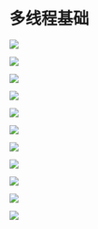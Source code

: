 # 多线程基础


![](file:///Users/apple/Desktop/Library/LibrarypPictures/RunNet/01-多线程基础/幻灯片01.jpg)

![](file:///Users/apple/Desktop/Library/LibrarypPictures/RunNet/01-多线程基础/幻灯片02.jpg)

![](file:///Users/apple/Desktop/Library/LibrarypPictures/RunNet/01-多线程基础/幻灯片03.jpg)

![](file:///Users/apple/Desktop/Library/LibrarypPictures/RunNet/01-多线程基础/幻灯片04.jpg)

![](file:///Users/apple/Desktop/Library/LibrarypPictures/RunNet/01-多线程基础/幻灯片05.jpg)

![](file:///Users/apple/Desktop/Library/LibrarypPictures/RunNet/01-多线程基础/幻灯片06.jpg)

![](file:///Users/apple/Desktop/Library/LibrarypPictures/RunNet/01-多线程基础/幻灯片07.jpg)

![](file:///Users/apple/Desktop/Library/LibrarypPictures/RunNet/01-多线程基础/幻灯片08.jpg)

![](file:///Users/apple/Desktop/Library/LibrarypPictures/RunNet/01-多线程基础/幻灯片09.jpg)

![](file:///Users/apple/Desktop/Library/LibrarypPictures/RunNet/01-多线程基础/幻灯片10.jpg)

![](file:///Users/apple/Desktop/Library/LibrarypPictures/RunNet/01-多线程基础/幻灯片11.jpg)

